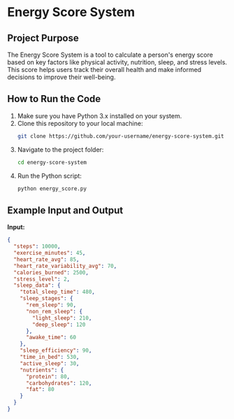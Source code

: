 # Energy Score System

## Project Purpose
The Energy Score System is a tool to calculate a person's energy score based on key factors like physical activity, nutrition, sleep, and stress levels. This score helps users track their overall health and make informed decisions to improve their well-being.

## How to Run the Code
1. Make sure you have Python 3.x installed on your system.
2. Clone this repository to your local machine:
   ```bash
   git clone https://github.com/your-username/energy-score-system.git
   ```
3. Navigate to the project folder:
   ```bash
   cd energy-score-system
   ```
4. Run the Python script:
   ```bash
   python energy_score.py
   ```

## Example Input and Output
**Input:**
```json
{
  "steps": 10000,
  "exercise_minutes": 45,
  "heart_rate_avg": 85,
  "heart_rate_variability_avg": 70,
  "calories_burned": 2500,
  "stress_level": 2,
  "sleep_data": {
    "total_sleep_time": 480,
    "sleep_stages": {
      "rem_sleep": 90,
      "non_rem_sleep": {
        "light_sleep": 210,
        "deep_sleep": 120
      },
      "awake_time": 60
    },
    "sleep_efficiency": 90,
    "time_in_bed": 530,
    "active_sleep": 30,
    "nutrients": {
      "protein": 80,
      "carbohydrates": 120,
      "fat": 80
    }
  }
}
